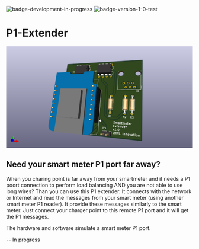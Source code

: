![badge-development-in-progress](https://img.shields.io/badge/development-in_progress-blue)
![badge-version-1-0-test](https://img.shields.io/badge/version-0.1_(test)-yellow)

# P1-Extender

![P1-Extender-Board](https://github.com/macsnoeren/P1-Extender/blob/main/Hardware/v1.0/P1_Extender_Board_v1.0.png)

## Need your smart meter P1 port far away?
When you charing point is far away from your smartmeter and it needs a P1 poort connection to perform load balancing AND you are not able to use long wires? Than you can use this P1 extender. It connects with the network or Internet and read the messages from your smart meter (using another smart meter P1 reader). It provide these messages similarly to the smart meter. Just connect your charger point to this remote P1 port and it will get the P1 messages.

The hardware and software simulate a smart meter P1 port.

-- In progress

